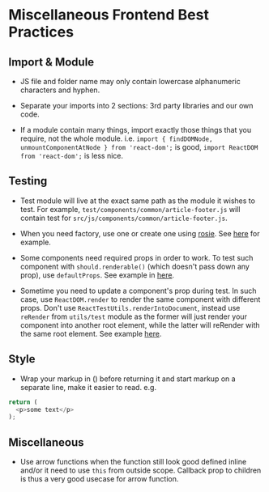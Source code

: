 # Miscellaneous Frontend Best Practices

## Import & Module

- JS file and folder name may only contain lowercase alphanumeric characters and hyphen.

- Separate your imports into 2 sections: 3rd party libraries and our own code.

- If a module contain many things, import exactly those things that you require, not the whole module. i.e. `import { findDOMNode, unmountComponentAtNode } from 'react-dom';` is good, `import ReactDOM from 'react-dom';` is less nice.

## Testing

- Test module will live at the exact same path as the module it wishes to test. For example, `test/components/common/article-footer.js` will contain test for `src/js/components/common/article-footer.js`.

- When you need factory, use one or create one using [rosie](https://github.com/rosiejs/rosie). See [here](../src/js/utils/test/factories/story.js) for example.

- Some components need required props in order to work. To test such component with `should.renderable()` (which doesn't pass down any prop), use `defaultProps`. See example in [here](../src/js/components/common/outbound-link.js).

- Sometime you need to update a component's prop during test. In such case, use `ReactDOM.render` to render the same component with different props. Don't use `ReactTestUtils.renderIntoDocument`, instead use `reRender` from `utils/test` module as the former will just render your component into another root element, while the latter will reRender with the same root element. See example [here](../test/components/animation/fade-transition.js).

## Style

- Wrap your markup in () before returning it and start markup on a separate line, make it easier to read. e.g.
```javascript
return (
  <p>some text</p>
);
```

## Miscellaneous

- Use arrow functions when the function still look good defined inline and/or it need to use `this` from outside scope. Callback prop to children is thus a very good usecase for arrow function.
